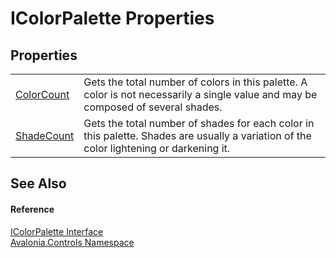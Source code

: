 # IColorPalette Properties




## Properties
<table>
<tr>
<td><a href="P_Avalonia_Controls_IColorPalette_ColorCount">ColorCount</a></td>
<td>Gets the total number of colors in this palette. A color is not necessarily a single value and may be composed of several shades.</td>
</tr>
<tr>
<td><a href="P_Avalonia_Controls_IColorPalette_ShadeCount">ShadeCount</a></td>
<td>Gets the total number of shades for each color in this palette. Shades are usually a variation of the color lightening or darkening it.</td>
</tr>
</table>

## See Also


#### Reference
<a href="T_Avalonia_Controls_IColorPalette">IColorPalette Interface</a>  
<a href="N_Avalonia_Controls">Avalonia.Controls Namespace</a>  

